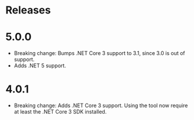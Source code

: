 # Releases

# 5.0.0
- Breaking change: Bumps .NET Core 3 support to 3.1, since 3.0 is out of support.
- Adds .NET 5 support.

# 4.0.1
- Breaking change: Adds .NET Core 3 support. Using the tool now require at least the .NET Core 3 SDK installed.
